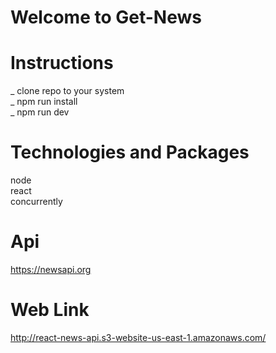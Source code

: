 # Welcome to Get-News

# Instructions

_ clone repo to your system\
_ npm run install\
_ npm run dev

# Technologies and Packages

node\
react\
concurrently

# Api 

https://newsapi.org

# Web Link

http://react-news-api.s3-website-us-east-1.amazonaws.com/
